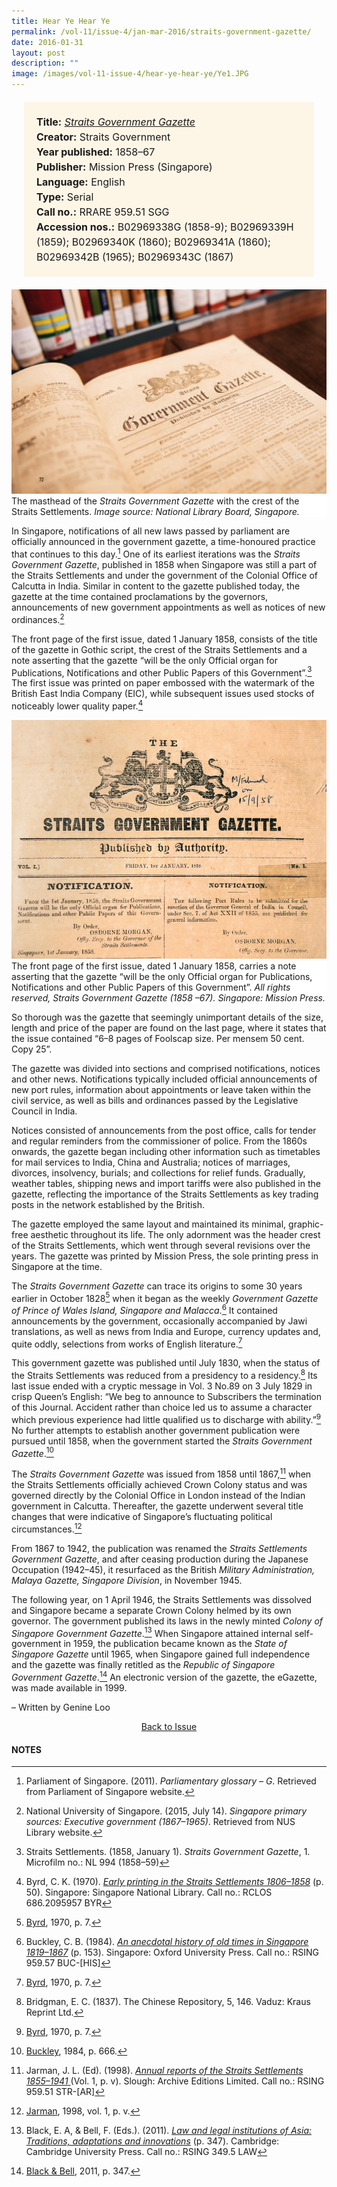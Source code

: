 ```yaml
---
title: Hear Ye Hear Ye
permalink: /vol-11/issue-4/jan-mar-2016/straits-government-gazette/
date: 2016-01-31
layout: post
description: ""
image: /images/vol-11-issue-4/hear-ye-hear-ye/Ye1.JPG
---
```

<span style="background-colour: #fdf5e6; padding: 20px; margin: 20px; background:#fdf5e6; display:block; font-size:1rem; line-height:1.5rem;"> 
	<b>Title:</b> <a href="http://eservice.nlb.gov.sg/item_holding_s.aspx?bid=5289724"><i>Straits Government Gazette</i></a><br>
<b>Creator:</b> Straits Government<br>
<b>Year published:</b> 1858–67<br>
<b>Publisher:</b> Mission Press (Singapore)<br>
<b>Language:</b> English<br>
<b>Type:</b> Serial<br>
<b>Call no.:</b> RRARE 959.51 SGG<br>
<b>Accession nos.:</b> B02969338G (1858-9); 
B02969339H (1859); B02969340K (1860); 
B02969341A (1860); B02969342B (1965); 
B02969343C (1867)
</span>

<img src="/images/vol-11-issue-4/hear-ye-hear-ye/Ye1.JPG">
<div style="background-color: white;"> The masthead of the <i>Straits Government Gazette</i> with the crest of the Straits Settlements. <i>Image source: National Library Board, Singapore.</i></div>

In Singapore, notifications of all new laws passed by parliament are officially announced in the government gazette, a time-honoured practice that continues to this day.[^1] One of its earliest iterations was the *Straits Government Gazette*, published in 1858 when Singapore was still a part of the Straits Settlements and under the government of the Colonial Office of Calcutta in India. Similar in content to the gazette published today, the gazette at the time contained proclamations by the governors, announcements of new government appointments as well as notices of new ordinances.[^2]

The front page of the first issue, dated 1 January 1858, consists of the title of the gazette in Gothic script, the crest of the 
Straits Settlements and a note asserting that the gazette “will be the only Official organ for Publications, Notifications and other Public Papers of this Government”.[^3] The first issue was printed on paper embossed with the watermark of the British East India 
Company (EIC), while subsequent issues used stocks of noticeably lower quality paper.[^4]

<img src="/images/vol-11-issue-4/hear-ye-hear-ye/Ye2.JPG">
<div style="background-color: white;">  The front page of the first issue, dated 1 January 1858, carries a note asserting that 
the gazette “will be the only Official organ for Publications, Notifications and other Public Papers of this Government”. <i>All rights reserved, Straits Government Gazette (1858 –67). Singapore: Mission Press.</i></div>

So thorough was the gazette that seemingly unimportant details of the size, length and price of the paper are found on the last page, where it states that the issue contained “6–8 pages of Foolscap size. Per mensem 50 cent. Copy 25”.

The gazette was divided into sections and comprised notifications, notices and other news. Notifications typically included official announcements of new port rules, information about appointments or leave taken within the civil service, as well as bills and ordinances passed by the Legislative Council in India.

Notices consisted of announcements from the post office, calls for tender and regular reminders from the commissioner of police. From the 1860s onwards, the gazette began including other information such as timetables for mail services to India, China and Australia; notices of marriages, divorces, insolvency, burials; 
and collections for relief funds. Gradually, weather tables, shipping news and import tariffs were also published in the gazette, reflecting the importance of the Straits Settlements as key trading posts in the network established by the British.

The gazette employed the same layout and maintained its minimal, graphic-free aesthetic throughout its life. The only adornment was the header crest of the Straits Settlements, which went through several revisions over the years. The gazette was 
printed by Mission Press, the sole printing press in Singapore at the time.

The *Straits Government Gazette* can trace its origins to some 30 years earlier in October 1828[^5] when it began as the weekly *Government Gazette of Prince of Wales Island, Singapore and Malacca*.[^6] It contained announcements by the government, occasionally accompanied by Jawi translations, as well as news from India and Europe, currency updates and, quite oddly, selections from works of English literature.[^7]

This government gazette was published until July 1830, when the status of the Straits Settlements was reduced from a presidency to a residency.[^8] Its last issue ended with a cryptic message in Vol. 3 No.89 on 3 July 1829 in crisp Queen’s English: 
“We beg to announce to Subscribers the termination of this Journal. Accident rather than choice led us to assume a character 
which previous experience had little qualified us to discharge with ability.”[^9] No further attempts to establish another government publication were pursued until 1858, when the government started the *Straits Government Gazette*.[^10]

The *Straits Government Gazette* was issued from 1858 until 1867,[^11] when the Straits Settlements officially achieved Crown 
Colony status and was governed directly by the Colonial Office in London instead of the Indian government in Calcutta. Thereafter, 
the gazette underwent several title changes that were indicative of Singapore’s fluctuating political circumstances.[^12]

From 1867 to 1942, the publication was renamed the *Straits Settlements Government Gazette*, and after ceasing production during the Japanese Occupation (1942–45), it resurfaced as the British *Military Administration, Malaya Gazette, Singapore Division*, in November 1945.

The following year, on 1 April 1946, the Straits Settlements was dissolved and Singapore became a separate Crown Colony helmed by its own governor. The government published its laws in 
the newly minted *Colony of Singapore Government Gazette*.[^13] When Singapore attained internal self-government in 1959, the publication became known as the *State of Singapore Gazette* until 1965, when Singapore gained full independence and the gazette was finally retitled as the *Republic of Singapore Government Gazette*.[^14] An electronic version of the gazette, the eGazette, was made available in 1999. 

– Written by Genine Loo

<a href="/vol-11/issue-4/jan-mar-2016/"><center>Back to Issue</center></a>

#### **NOTES**
[^1]:Parliament of Singapore. (2011). *Parliamentary glossary – G*. Retrieved from Parliament of Singapore website.
[^2]:National University of Singapore. (2015, July 14). *Singapore primary sources: Executive government (1867–1965)*. Retrieved from NUS Library website.
[^3]:Straits Settlements. (1858, January 1). *Straits Government Gazette*, 1. Microfilm no.: NL 994 (1858–59)
[^4]:Byrd, C. K. (1970). [*Early printing in the Straits Settlements 1806–1858*](http://eservice.nlb.gov.sg/item_holding_s.aspx?bid=4081984) (p. 50). Singapore: Singapore National Library. Call no.: RCLOS 686.2095957 BYR
[^5]:[Byrd](http://eservice.nlb.gov.sg/item_holding_s.aspx?bid=4081984), 1970, p. 7.
[^6]:Buckley, C. B. (1984). [*An anecdotal history of old times in Singapore 1819–1867*](http://eservice.nlb.gov.sg/item_holding_s.aspx?bid=4082239) (p. 153). Singapore: Oxford University Press. Call no.: RSING 959.57 BUC-[HIS]
[^7]:[Byrd](http://eservice.nlb.gov.sg/item_holding_s.aspx?bid=4081984), 1970, p. 7.
[^8]:Bridgman, E. C. (1837). The Chinese Repository, 5, 146. Vaduz: Kraus Reprint Ltd.
[^9]:[Byrd](http://eservice.nlb.gov.sg/item_holding_s.aspx?bid=4081984), 1970, p. 7.
[^10]:[Buckley](http://eservice.nlb.gov.sg/item_holding_s.aspx?bid=4082239), 1984, p. 666.
[^11]:Jarman, J. L. (Ed). (1998). [*Annual reports of the Straits Settlements 1855–1941* ](http://eservice.nlb.gov.sg/item_holding_s.aspx?bid=9276660)(Vol. 1, p. v). Slough: Archive Editions Limited. Call no.: RSING 959.51 STR-[AR]
[^12]:[Jarman](http://eservice.nlb.gov.sg/item_holding_s.aspx?bid=9276660), 1998, vol. 1, p. v.
[^13]:	Black, E. A, & Bell, F. (Eds.). (2011). [*Law and legal institutions of Asia: Traditions, adaptations and innovations*](http://eservice.nlb.gov.sg/item_holding_s.aspx?bid=13961718) (p. 347). Cambridge: Cambridge University Press. Call no.: RSING 349.5 LAW
[^14]:[Black & Bell](http://eservice.nlb.gov.sg/item_holding_s.aspx?bid=13961718), 2011, p. 347.
